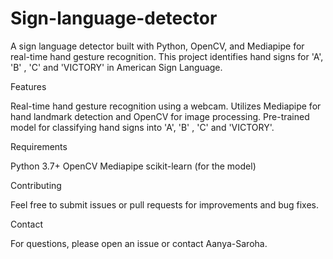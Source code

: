 # Sign-language-detector

A sign language detector built with Python, OpenCV, and Mediapipe for real-time hand gesture recognition. This project identifies hand signs for 'A', 'B' , 'C' and 'VICTORY' in American Sign Language.

Features

Real-time hand gesture recognition using a webcam.
Utilizes Mediapipe for hand landmark detection and OpenCV for image processing.
Pre-trained model for classifying hand signs into 'A', 'B' , 'C' and 'VICTORY'.

Requirements

Python 3.7+
OpenCV
Mediapipe
scikit-learn (for the model)

Contributing

Feel free to submit issues or pull requests for improvements and bug fixes.


Contact

For questions, please open an issue or contact Aanya-Saroha.
